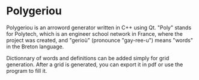 Polygeriou
==========

Polygeriou is an arroword generator written in C++ using Qt.
"Poly" stands for Polytech, which is an engineer school network in France, where the project was created, and "gerioù" (pronounce "gay-ree-u") means "words" in the Breton language.

Dictionnary of words and definitions can be added simply for grid generation. After a grid is generated, you can export it in pdf or use the program to fill it.
